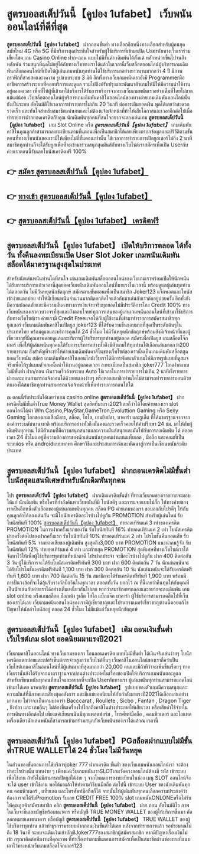 # สูตรบอลสเต็ปวันนี้【คูปอง 1ufabet】  เว็บพนันออนไลน์ที่ดีที่สุด

**สูตรบอลสเต็ปวันนี้【คูปอง 1ufabet】** ฝากถอนขั้นต่ำ  ทางเลือกอีกหนึ่งทางเลือกสำหรับผู้คนยุคสมัยใหม่ 4G หรือ 5G ที่มีบริการสุดประทับใจสำหรับผู้ใช้บริการที่เข้ามาเปิด Userกับทางเว็บเราร่วมเสี่ยงโชค เกม Casino Online ฝาก-ถอน แบบไม่มีขั้นต่ำ เดิมพันได้ตั้งแต่ หลักหน่วยขึ้นไปจนถึงหลักพัน ร่วมสนุกที่ฉุดไม่อยู่ได้กับทางเว็บของเราได้แล้วในเวลานี้เว็บสล็อตออนไลน์ผู้บริการเกมเดิมพันสล็อตออนไลน์ที่เปิดให้ผู้เล่นเกมพนันทุกท่านได้ใช้บริการมาอย่างยาวนานมากกว่า 4 ปี มีภาพกราฟิกที่สวยสดและงดงาม รูปแบบระบบ 3 มิติ
อีกทั้งทางเว็บเกมพนันเรายังมี Programmerมืออาชีพการสร้างระบบที่คอยบริการและดูแล  รวมไปถึงปรับปรุงและพัฒนาตัวเกมให้มีให้มีความน่าใช้งานอยู่ตลอดเวลา เพื่อที่ให้ผู้ที่เข้ามาใช้บริการได้รับการบริการจากทางเว็บเกมพนันเราอย่างเต็มที่โดยไม่ขาดแม้แต่น้อย เว็บสล็อตออนไลน์ผู้บริการเกมเดิมพันคาสิโนออนไลน์ของทางค่ายเกมเดิมพันออนไลน์นั้นยังเป็นระบบ อัตโนมัติใช้เวลาการทำรายการไม่เกิน 20 วินาที ต่อการเติมยอดเงิน พูดได้เลยว่าสะดวกรวดเร็ว และทันใจสำหรับสมาชิกแน่นอนและไม่ต้องแจ้งเจ้าหน้าที่ทำให้เสียโอกาสและเวลาอีกต่อไปเมื่อทำรายการฝากยอดเครดิตกับคุณ
นักเดิมพันทุกคนที่สนใจอยากจะลองเล่นเกม **สูตรบอลสเต็ปวันนี้【คูปอง 1ufabet】** เกม Slot Online หรือ ***สูตรบอลสเต็ปวันนี้【คูปอง 1ufabet】*** เกมเดิมพันคาสิโนคุณลูกค้าสามารถลงทะเบียนตามขั้นตอนเพื่อเป็นสมาชิกได้เลยเพียงกรอกข้อมูลและปรัวัติตามขั้นตอนที่ทางเว็บพนันของเรามีให้เพียงไม่กี่ขั้นตอนเท่านั้น ใช้เวลาการทำรายการเปิดยูสเซอร์ไม่ถึง 2 นาทีสมาชิกทุกท่านก็จะได้รับยูสเพื่อที่จะเข้ามาร่วมสนุกสุดมันส์กับทางเว็บไซต์เราสมัครเพื่อเปิด Userกับค่ายเราตอนนี้รับเลยโบนัสเครดิตฟรี 100%

## 👉 [สมัคร สูตรบอลสเต็ปวันนี้【คูปอง 1ufabet】](https://archa888.com/)
## 👉 [ทางเข้า สูตรบอลสเต็ปวันนี้【คูปอง 1ufabet】](https://archa888.com/)
## 👉 [สูตรบอลสเต็ปวันนี้【คูปอง 1ufabet】 เครดิตฟรี](https://archa888.com/)

## สูตรบอลสเต็ปวันนี้【คูปอง 1ufabet】 เปิดให้บริการตลอด ได้ทั้งวัน ทั้งคืนลงทะเบียนเปิด User Slot Joker เกมพนันเดิมพันสล็อตได้มาตรฐานสูงสุดในประเทศ

สำหรับนักเล่นพนันท่านใดที่สนใจ เล่นเกมเดิมพันสล็อตออนไลน์ของเว็บเกมเราพร้อมเปิดให้นักพนันได้รับการบริการแล้วเวลานี้สุดยอดเว็บพนันเดิมพันออนไลน์ที่มาแรงในเวลานี้ พร้อมดูแลผู้เล่นทุกท่านได้ตลอดวัน ไม่มีวันหยุดนักขัตฤกษ์ สมัครตามขั้นตอนเพื่อเป็นสมาชิก Joker123 แจ็กพอตและโบนัสเข้าง่ายแตกบ่อย ทำให้มีเซียนพนันจำนวนมากติดอกติดใจแล้วกับมาเล่นกับเราต่ออยู่บ่อยครั้ง อีกทั้งยังมีความปลอดภัยและมีความมั่นคงทางการเงินจ่ายจริงทุกยอดไม่มีประวัติการโกง Credit 100% ทางเว็บพนันของเราควบวงจรที่สุดและยังตอบโจทย์ทุกการเล่นของผู้เล่นเกมพนันออนไลน์ที่เข้ามาใช้บริการกับทางเว็บไซต์เรา
ค่ายเรามี Credit Freeแจกให้กับผู้ใช้งานที่เข้ามาทำรายการสมัครสมาชิกทุกยูสเซอร์ เว็บเกมเดิมพันคาสิโนเปิดยูส joker123 ที่ได้รับความชื่นชอบมากที่สุดเป็นระดับต้นๆในประเทศไทย พร้อมดูแลและบริการคุณได้ 24 ชั่วโมง ไม่มีวันหยุดนักขัตฤกษ์พร้อมยังมีเจ้าหน้าที่และผู้เชี่ยวชาญที่มีคุณภาพคอยดูแลและบริการผู้ใช้บริการทุกท่านอยู่ตลอด สมัครเพื่อเปิดยูส เกมสล็อตโจ๊กเกอร์ เพื่อให้ผู้เล่นพนันทุกคนได้รับการบริการอย่างทั่วถึงมีตัวเกมให้ทุกท่านได้เลือกเล่นมากกว่า200 รายการเกม
สิ่งสำคัญที่จะทำให้ค่ายเกมเดิมพันคาสิโนของเว็บไซต์ของเรานั้นเป็นเกมเดิมพันสล็อตสุดยอดเว็บพนัน สมัคร  เกมเดิมพันคาสิโนออนไลน์เว็บเราได้มีการพัฒนาตัวเกมให้มีภาพรูปแบบที่ดูสมจจริงเพื่อให้รูปแบบตัวเกมนั้นน่าใช้งานอยู่ตลอดเวลา ลงทะเบียนเป็นสมาชิก joker777 โอนฝากแบบไม่มีขั้นต่ำ ฝาก/ถอน เงินรวดเร็วด้วยระบบ Auto ใช้เวลาในการทำรายการไม่เกิน 2 นาทีทั้งรายการฝากและถอนสามารถแจ้งถอนได้ด้วยตนเองง่ายๆ หรือหากสมาชิกท่านใดไม่สามารถทำรายการถอนด้วยตนเองได้สมาชิกทุกท่านสามารถแจ้งเจ้าหน้าที่เพื่อทำรายการถอนให้ได้

ณ ตอนนี้รับประกันได้เลยว่าเกม casino online **สูตรบอลสเต็ปวันนี้【คูปอง 1ufabet】** ฝากเครดิตไม่มีขั้นต่ำTrue Money Wallet สุดฮิตที่มาแรง2021เลยก็ว่าได้โดยค่ายของเรา slot ออนไลน์ได้นำ  Wm Casino,PlayStar,GameTron,Evoluttion Gaming หรือ Sexy Gaming โลกของเกมเสือมังกร, สล็อต, ไฮโล, เกมยิงปลา, บาคาร่า และรูเล็ต ที่ได้มาตรฐานจากจากองค์กรระบดับนานาชาติ พร้อมบริการอย่างทั่วถึงมั่นคงและรวดเร็วคอยให้คำปรึกษา 24 ชม. มาให้กับผู้เดิมพันทุกท่าน ได้มีตัวเกมที่มีความสนุกสนานและความมันส์สนุกและมันไปกับการลงเดิมพัน ได้ ตลอดเวลา 24 ชั่วโมง อยู่ที่ความต้องการของนักเล่นพนันทุกคนผ่านบนแท็บเลต , มือถือ และคอมที่เป็นระบบios หรือ androidแบบพกพา ศึกษาวิธีและประสบการณ์และพัฒนาสู่การเป็นเซียนพนันระดับประเทศ

## สูตรบอลสเต็ปวันนี้【คูปอง 1ufabet】 ฝากถอนเครดิตไม่มีขั้นต่ำ โบนัสสุดแสนพิเศษสำหรับนักเดิมพันทุกคน

โปร **สูตรบอลสเต็ปวันนี้【คูปอง 1ufabet】** ฝากเติมเครดิตขั้นต่ำ ที่ทางเว็บเกมของเราอยากจะมอบให้แก่  นักเดิมพัน หรือใครที่กำลังค้นหาเว็บพนันที่มี โบนัสดีๆ และการแจกแบบไม่กั๊ก ให้ทางค่ายของเราเป็นอีกหนึ่งตัวเลือกของผู้เล่นเกมพนันทุกคน สล็อต PG ค่ายเกมของเรา ขอบอกกับโปรดีๆ ให้กับคุณลูกค้าได้ลองเล่นกัน จะมีโบนัสเครดิตอะไรบ้างไปดูกัน
 PROMOTION สำหรับผู้เล่นใหม่ รับโบนัสทันที 100% [สูตรบอลสเต็ปวันนี้【คูปอง 1ufabet】](https://archa888.com/) ทำยอดเทิร์นแค่ 3 เท่าของเครดิต
 PROMOTION ในการฝากครั้งแรกของวัน รับโบนัสทันที 16% ทำยอดเทิร์นแค่ 2 เท่า
โบนัสเครดิตฝากครั้งต่อไปของฝากครั้งแรก รับโบนัสทันที 10% ทำยอดเทิร์นแค่ 2 เท่า
โปรโมชั่นคืนยอดเสีย รับโบนัสทันที 5% จากยอดเสียของผู้เดิมพัน สูงสุดถึง3,000 บาท
 PROMOTION แนะนำคนรู้จัก รับโบนัสทันที 12% ทำยอดเทิร์นแค่ 4 เท่า
และท้ายสุด PROMOTION สุดพิเศษที่ทางเว็บไซต์เราได้จัดหาไว้ให้เพื่อผู้ใช้บริการทุกท่านที่หน้าตาดี โปรฝากประจำ จะมีอะไรบ้างไปดูกัน
ฝาก 400 ติดต่อกัน 3 วัน ผู้ใช้บริการจะได้รับโบนัสเครดิตฟรีทันที 300 บาท
ฝาก 600 ติดต่อกัน 7 วัน นักเล่นพนันจะได้รับโปรโมชั่นเครดิตฟรีทันที 1,100 บาท
ฝาก 300 ติดต่อกัน 10 วัน นักเล่นพนันจะได้รับเครดิตฟรีทันที 1,600 บาท
ฝาก 700 ติดต่อกัน 15 วัน สมาชิกจะได้รับเครดิตฟรีทันที 1,900 บาท
พร้อมมีการปั่นวงล้อที่จะได้ลุ้นรับรางวัลบิ๊กวินในทุกเวลา ตลอดทั้งวัน บอกไว้ ณ ที่นี้เลยว่าคืนทุนให้กับคุณที่เป็นนักเล่นกับค่ายเราได้อย่างเต็มเหนี่ยวกันไปเลย หากว่าสมาชิกอยากลองและอยากจะลงเดิมพัน เกม slot online หรือเกมสล็อต ป๊อกเด้ง รูเล็ต ไฮโล แบ็กแจ๊ค บาคาร่า ผู้ใช้บริการสามารถคลิ๊กไปที่เว็บของเราได้เลย เว็บเกมพนันออนไลน์ของเรามีผู้เชี่ยวชาญและโปรแกรมเมอร์เชี่ยวชาญด้านนี้คอยแก้ไขปัญหาให้นักล่าโบนัสอยู่ ตลอด 24 ชั่วโมง ไม่มีแม้แต่วันหยุดนักขัตฤกษ์

## สูตรบอลสเต็ปวันนี้【คูปอง 1ufabet】 เติม ถอนเงินขั้นต่ำ  เว็บไซต์เกม slot ยอดนิยมมาแรงปี2021

เว็บเกมคาสิโนออนไลน์ ทางเว็บเกมของเรา โอนถอนเครดิต แบบไม่มีขั้นต่ำ ได้เงินจริงเล่นง่ายๆ โบนัสเครดิตแตกบ่อยและเปอร์เซ็นต์การจ่ายสูงกว่าเว็บไซต์อื่นๆ เว็บคาสิโนออนไลน์ของเราถือว่าเป็น เว็บไซต์เกมคาสิโนออนไลน์ที่มีผู้เล่นมากที่สุดมากกว่า 20,000 คนและมีถ้าทีว่าจะเพิ่มขึ้นเรื่อยๆ ทางเว็บเรานั้นยังได้รับจากมาตราฐานจากบ่อนต่างประเทศในเรื่องของเปิดให้บริการเกมพนันและดูแล สำหรับเซียนพนันทุกคนที่สนใจและอยากที่จะเปิด Userกับทางเรา ผู้เล่นพนันทุกท่านสามารถแอดไลน์เข้ามาได้เลย
	มาพบกับ **สูตรบอลสเต็ปวันนี้【คูปอง 1ufabet】** รูปแบบของตัวเกมมีความสนุกและความมันส์ที่มีภาพและเสียงสุดอลังการ และมีเกมยอดนิยมให้กับกำลังมาแรงปี2021ได้เลือกเล่นอย่างมากมาย  ไม่ว่าจะเป็นเกมบาคาร่า Bacccarat , Roullete , Sicbo , Fantan , Dragon Tiger , ยิงปลา และ เกมอื่นๆ ไม่ต้องขึ้นเครื่องไปไกลถึงคาสิโนต่างประเทศให้เสียเวลา หรือเสียค่าใช้จ่ายในการเดินทางอีกต่อไป เพียงแค่เซียนพนันมีทุกแพลตฟอร์ม , โทรศัพท์มือถือ , คอมพิวเตอร์ และไอแพดเครื่องเดียวนักเล่นพนันก็สามารถเข้ามาร่วมสนุกกัลเว็บพนันของเราได้แล้วณ เวลานี้

## สูตรบอลสเต็ปวันนี้【คูปอง 1ufabet】 PGสล็อตฝากแบบไม่มีขั้นต่ำTRUE WALLETได้ 24 ชั่วโมง ไม่มีวันหยุด

ในส่วนของขั้นตอนการใช้บริการjoker 777 ฝากเครดิต ขั้นต่ำ ของเว็บเกมพนันออนไลน์เรา จะต้องทำอะไรบ้างนั้น แบบง่าย ๆ เพียงแค่เว็บเกมพนันเราSLOTเกมวัดดวงออนไลน์ต้องมี รหัส เข้าระบบเพื่อใช้งาน ถ้ายังไม่มีสามารถเปิดยูสได้ง่าย ๆ จากโหมดการลงทะเบียนในช่อง เมนู SLOT ออนไลน์จึงจะได้ user เข้าใช้งาน พอได้มาแล้วให้ทำตามวิธีบนมือถือ ต่อไปนี้
เข้าระบบ User  ของนักเดิมพันทุกคน คอมพิวเตอร์ , แท็บเลต และโทรศัพท์มือถือก็ได้
จากนั้นให้ผู้เดิมพันทุกคนเลือกความประสงค์ว่า ต้องการจะได้รับPromotion รับเลย CREDIT FREE 100% slot เกมพนันONLONEหรือไม่รับ
ให้คุณลูกค้าสมัครสมาชิก คลิก **สูตรบอลสเต็ปวันนี้【คูปอง 1ufabet】** ฝาก ถอน  อัตโนมัติไว ภาพในเว็บจะขึ้นเลขบัญชีพร้อมธนาคาร หรือบัญชี TRUE MONEY WALLET ของผู้ให้บริการขึ้นมา
คัดลอกหมายเลขธนาคาร หรือบัญชี **สูตรบอลสเต็ปวันนี้【คูปอง 1ufabet】** TRUE WALLET ของผู้ใช้บริการทุกท่าน แล้วทำธุรกรรมระบบฝากถอนเงินขั้นต่ำได้เลย
หลังจากทำรายการแล้ว รอประมาณไม่ถึง 18 วินาที ระบบจะเติมเงินเข้าบัญชีJoker777ของสมาชิกผู้สมัครสมาชิก
หากมีปัญหาเรื่องเงินไม่เข้า กรุณาติดต่อทีมงานที่คุณภาพ ที่ทำเรื่องทำตามขั้นตอนการสมัครเพื่อเป็นสมาชิกผ่านช่องทางที่แนบเอาไว้ทางหน้าเว็บเกมสล็อตโจ๊กเกอร์123


